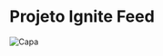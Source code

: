# Projeto Ignite Feed
![Capa](https://user-images.githubusercontent.com/69471715/221356358-2030bdfe-5f7b-4cf1-80a2-3926f7ca2c96.png)
